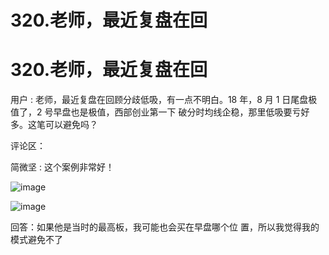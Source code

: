 # 320.老师，最近复盘在回

# 320.老师，最近复盘在回

用户 : 老师，最近复盘在回顾分歧低吸，有一点不明白。18 年，8 月 1 日尾盘极值了，2 号早盘也是极值，西部创业第一下 破分时均线企稳，那里低吸要亏好多。这笔可以避免吗？

评论区：

简微坚 : 这个案例非常好！

![image](img/Image_107.png)

![image](img/Image_108.png)

回答：如果他是当时的最高板，我可能也会买在早盘哪个位 置，所以我觉得我的模式避免不了